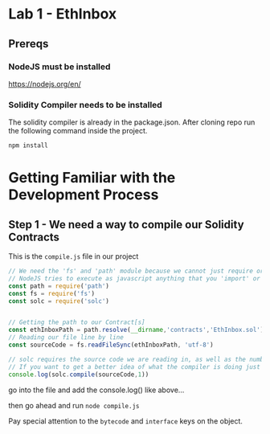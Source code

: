 # Lab 1 - EthInbox

## Prereqs

### NodeJS must be installed

https://nodejs.org/en/

### Solidity Compiler needs to be installed

The solidity compiler is already in the package.json. After cloning repo run the following command inside the project.
``` bash
npm install
```

# Getting Familiar with the Development Process

## Step 1 - We need a way to compile our Solidity Contracts

This is the `compile.js` file in our project
``` javascript
// We need the 'fs' and 'path' module because we cannot just require or import a '.sol' file.
// NodeJS tries to execute as javascript anything that you 'import' or 'require'
const path = require('path')
const fs = require('fs')
const solc = require('solc')


// Getting the path to our Contract[s]
const ethInboxPath = path.resolve(__dirname,'contracts','EthInbox.sol')
// Reading our file line by line
const sourceCode = fs.readFileSync(ethInboxPath, 'utf-8')

// solc requires the source code we are reading in, as well as the number of contracts we are trying to compile
// If you want to get a better idea of what the compiler is doing just wrap the below statement in a 'console.log()'
console.log(solc.compile(sourceCode,1))

```
go into the file and add the console.log() like above...

then go ahead and run `node compile.js`

Pay special attention to the `bytecode` and `interface` keys on the object.




